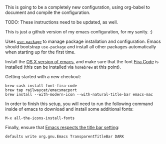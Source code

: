 This is going to be a completely new configuration, using org-babel to
document and compile the configuration.





TODO: These instructions need to be updated, as well.

This is just a github version of my emacs configuration, for my sanity. :)

Uses [`use-package`][1] to manage package installation and
configuration. Emacs should bootstrap `use-package` and install all
other packages automatically when starting up for the first time.

Install the [OS X version of emacs][2], and make sure that the font
[Fira Code][3] is installed (this can be installed via `homebrew` at
this point).


Getting started with a new checkout:
``` shell
brew cask install font-fira-code
brew tap railwaycat/emacsmacport
brew install --with-modern-icon --with-natural-title-bar emacs-mac
```

In order to finish this setup, you will need to run the following
command inside of emacs to download and install some additional fonts:

``` shell
M-x all-the-icons-install-fonts
```

Finally, ensure that [Emacs respects the title bar setting][4]:
``` shell
defaults write org.gnu.Emacs TransparentTitleBar DARK
```

[1]: https://github.com/jwiegley/use-package
[2]: https://github.com/railwaycat/homebrew-emacsmacport
[3]: https://github.com/tonsky/FiraCode
[4]: https://github.com/railwaycat/homebrew-emacsmacport/wiki/Natural-Title-Bar

